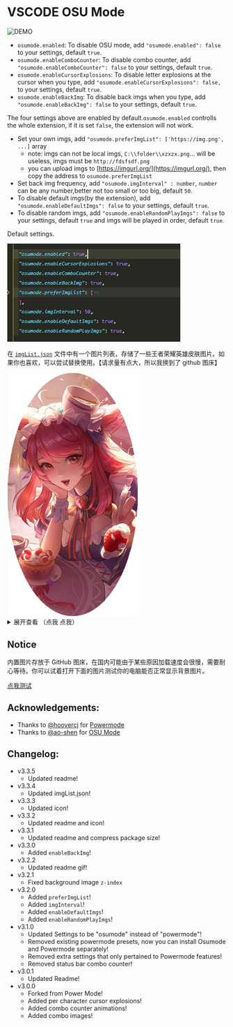 # VSCODE OSU Mode

![DEMO](https://raw.githubusercontent.com/lxfriday/vscode-osu2/master/images/demo-osu.gif)

- `osumode.enabled`: To disable OSU mode, add `"osumode.enabled": false` to your settings, default `true`.
- `osumode.enableComboCounter`: To disable combo counter, add `"osumode.enableComboCounter": false` to your settings, default `true`.
- `osumode.enableCursorExplosions`: To disable letter explosions at the cursor when you type, add `"osumode.enableCursorExplosions": false,` to your settings, default `true`.
- `osumode.enableBackImg`: To disable back imgs when you type, add `"osumode.enableBackImg": false` to your settings, default `true`.

The four settings above are enabled by default.`osumode.enabled` controlls the whole extension, if it is set `false`, the extension will not work.

- Set your own imgs, add `"osumode.preferImgList": ['https://img.png', ...]` array
  - note: imgs can not be local imgs, `C:\\folder\\xzxzx.png`... will be useless, imgs must be `http://fdsfsdf.png`
  - you can upload imgs to [https://imgurl.org/](https://imgurl.org/), then copy the address to `osumode.preferImgList`
- Set back img frequency, add `"osumode.imgInterval" : number`, `number` can be any number,better not too small or too big, default `50`.
- To disable default imgs(by the extension), add `"osumode.enableDefaultImgs": false` to your settings, default `true`.
- To disable random imgs, add `"osumode.enableRandomPlayImgs": false` to your settings, default `true` and imgs will be played in order, default `true`.

Default settings.

![default settings](https://raw.githubusercontent.com/lxfriday/vscode-osu2/master/images/default-settings.jpg)

在 [`imgList.json`](https://github.com/lxfriday/vscode-osu2/blob/master/imgList.json) 文件中有一个图片列表，存储了一些王者荣耀英雄皮肤图片。如果你也喜欢，可以尝试替换使用。【请求量有点大，所以我换到了 github 图床】

<div><img src="https://raw.githubusercontent.com/lxfriday/vscode-osu2/master/images/wangzhe/1.png"  width="300"/></div>

<details>
<summary>展开查看 （点我 点我）</summary>
<div><img src="https://raw.githubusercontent.com/lxfriday/vscode-osu2/master/images/wangzhe/1.png"  width="300"/></div>
<div><img src="https://raw.githubusercontent.com/lxfriday/vscode-osu2/master/images/wangzhe/3.png"  width="300"/></div>
<div><img src="https://raw.githubusercontent.com/lxfriday/vscode-osu2/master/images/wangzhe/4.png"  width="300"/></div>
<div><img src="https://raw.githubusercontent.com/lxfriday/vscode-osu2/master/images/wangzhe/5.png"  width="300"/></div>
<div><img src="https://raw.githubusercontent.com/lxfriday/vscode-osu2/master/images/wangzhe/6.png"  width="300"/></div>
<div><img src="https://raw.githubusercontent.com/lxfriday/vscode-osu2/master/images/wangzhe/7.png"  width="300"/></div>
<div><img src="https://raw.githubusercontent.com/lxfriday/vscode-osu2/master/images/wangzhe/8.png"  width="300"/></div>
<div><img src="https://raw.githubusercontent.com/lxfriday/vscode-osu2/master/images/wangzhe/9.png"  width="300"/></div>
</details>

## Notice

内置图片存放于 GitHub 图床，在国内可能由于某些原因加载速度会很慢，需要耐心等待。你可以试着打开下面的图片测试你的电脑能否正常显示背景图片。

[点我测试](https://raw.githubusercontent.com/lxfriday/vscode-osu2/master/images/Character_Keqing_Portrait.png)

## Acknowledgements:

- Thanks to [@hoovercj](https://github.com/hoovercj) for [Powermode](https://github.com/hoovercj/vscode-power-mode)
- Thanks to [@ao-shen](https://github.com/ao-shen) for [OSU Mode](https://github.com/ao-shen/vscode-power-mode)

## Changelog:

- v3.3.5
  - Updated readme!
- v3.3.4
  - Updated imgList.json!
- v3.3.3
  - Updated icon!
- v3.3.2
  - Updated readme and icon!
- v3.3.1
  - Updated readme and compress package size!
- v3.3.0
  - Added `enableBackImg`!
- v3.2.2
  - Updated readme gif!
- v3.2.1
  - Fixed background image `z-index`
- v3.2.0
  - Added `preferImgList`!
  - Added `imgInterval`!
  - Added `enableDefaultImgs`!
  - Added `enableRandomPlayImgs`!
- v3.1.0
  - Updated Settings to be "osumode" instead of "powermode"!
  - Removed existing powermode presets, now you can install Osumode and Powermode separately!
  - Removed extra settings that only pertained to Powermode features!
  - Removed status bar combo counter!
- v3.0.1
  - Updated Readme!
- v3.0.0
  - Forked from Power Mode!
  - Added per character cursor explosions!
  - Added combo counter animations!
  - Added combo images!
